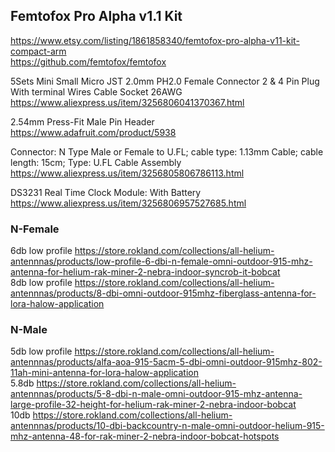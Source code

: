 ## Femtofox Pro Alpha v1.1 Kit
https://www.etsy.com/listing/1861858340/femtofox-pro-alpha-v11-kit-compact-arm  
https://github.com/femtofox/femtofox

5Sets Mini Small Micro JST 2.0mm PH2.0 Female Connector 2 & 4 Pin Plug With terminal Wires Cable Socket 26AWG  
https://www.aliexpress.us/item/3256806041370367.html

2.54mm Press-Fit Male Pin Header  
https://www.adafruit.com/product/5938

Connector: N Type Male or Female to U.FL; cable type: 1.13mm Cable; cable length: 15cm; Type: U.FL Cable Assembly  
https://www.aliexpress.us/item/3256805806786113.html

 DS3231 Real Time Clock Module: With Battery
https://www.aliexpress.us/item/3256806957527685.html

### N-Female
6db low profile https://store.rokland.com/collections/all-helium-antennnas/products/low-profile-6-dbi-n-female-omni-outdoor-915-mhz-antenna-for-helium-rak-miner-2-nebra-indoor-syncrob-it-bobcat  
8db low profile https://store.rokland.com/collections/all-helium-antennnas/products/8-dbi-omni-outdoor-915mhz-fiberglass-antenna-for-lora-halow-application  

### N-Male
5db low profile https://store.rokland.com/collections/all-helium-antennnas/products/alfa-aoa-915-5acm-5-dbi-omni-outdoor-915mhz-802-11ah-mini-antenna-for-lora-halow-application  
5.8db https://store.rokland.com/collections/all-helium-antennnas/products/5-8-dbi-n-male-omni-outdoor-915-mhz-antenna-large-profile-32-height-for-helium-rak-miner-2-nebra-indoor-bobcat  
10db https://store.rokland.com/collections/all-helium-antennnas/products/10-dbi-backcountry-n-male-omni-outdoor-helium-915-mhz-antenna-48-for-rak-miner-2-nebra-indoor-bobcat-hotspots  

